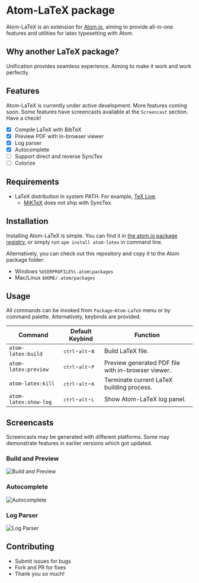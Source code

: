 # Atom-LaTeX package

Atom-LaTeX is an extension for [Atom.io](https://atom.io/), aiming to provide all-in-one features and utilities for latex typesetting with Atom.

## Why another LaTeX package?

Unification provides seamless experience. Aiming to make it work and work perfectly.

## Features

Atom-LaTeX is currently under active development. More features coming soon.
Some features have screencasts available at the `Screencast` section. Have a check!

- [x] Compile LaTeX with BibTeX
- [x] Preview PDF with in-browser viewer
- [x] Log parser
- [x] Autocomplete
- [ ] Support direct and reverse SyncTex
- [ ] Colorize

## Requirements

- LaTeX distribution in system PATH. For example, [TeX Live](https://www.tug.org/texlive/).
  - [MiKTeX](https://miktex.org/) does not ship with SyncTex.

## Installation

Installing Atom-LaTeX is simple. You can find it in [the atom.io package registry](https://atom.io/packages/atom-latex), or simply run `apm install atom-latex` in command line.

Alternatively, you can check out this repository and copy it to the Atom package folder:
- Windows `%USERPROFILE%\.atom\packages`
- Mac/Linux `$HOME/.atom/packages`

## Usage

All commands can be invoked from `Package`-`Atom-LaTeX` menu or by command palette. Alternatively, keybinds are provided.

| Command               | Default Keybind                             | Function |
|-----------------------|---------------------------------------------|----------|
| `atom-latex:build`    | <kbd>ctrl</kbd>-<kbd>alt</kbd>-<kbd>B</kbd> | Build LaTeX file. |
| `atom-latex:preview`  | <kbd>ctrl</kbd>-<kbd>alt</kbd>-<kbd>P</kbd> | Preview generated PDF file with in-browser viewer. |
| `atom-latex:kill`     | <kbd>ctrl</kbd>-<kbd>alt</kbd>-<kbd>K</kbd> | Terminate current LaTeX building process. |
| `atom-latex:show-log` | <kbd>ctrl</kbd>-<kbd>alt</kbd>-<kbd>L</kbd> | Show Atom-LaTeX log panel. |

## Screencasts

Screencasts may be generated with different platforms. Some may demonstrate features in earlier versions which got updated.

### Build and Preview
![Build and Preview](https://raw.githubusercontent.com/James-Yu/Atom-LaTeX/master/figures/build.gif)

### Autocomplete
![Autocomplete](https://raw.githubusercontent.com/James-Yu/Atom-LaTeX/master/figures/reference-autocomplete.gif)

### Log Parser
![Log Parser](https://raw.githubusercontent.com/James-Yu/Atom-LaTeX/master/figures/log-parser.png)

## Contributing

- Submit issues for bugs
- Fork and PR for fixes
- Thank you so much!
